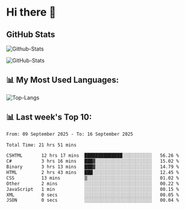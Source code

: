 # Hi there 👋

## GitHub Stats
![Github-Stats](https://github-readme-stats-sigma-five.vercel.app/api?username=ltorson&show_icons=true&theme=radical&count_private=true&show=reviews,discussions_started,discussions_answered,prs_merged,prs_merged_percentage)

![GitHub-Stats](https://github-readme-stats.vercel.app/api/wakatime?username=LeeTorson&theme=synthwave&size_weight=0.5&count_weight=0.5&title_color=36F9F6&langs_count=10&count_private=true)

## 📊 My Most Used Languages:
![Top-Langs](https://github-readme-stats-sigma-five.vercel.app/api/top-langs/?username=LTorson&layout=compact&langs_count=10)


## 📊 Last week's Top 10:
<!--START_SECTION:waka-->

```txt
From: 09 September 2025 - To: 16 September 2025

Total Time: 21 hrs 51 mins

CSHTML       12 hrs 17 mins  ██████████████░░░░░░░░░░░   56.26 %
C#           3 hrs 16 mins   ███▓░░░░░░░░░░░░░░░░░░░░░   15.02 %
Binary       3 hrs 13 mins   ███▓░░░░░░░░░░░░░░░░░░░░░   14.79 %
HTML         2 hrs 43 mins   ███░░░░░░░░░░░░░░░░░░░░░░   12.45 %
CSS          13 mins         ▒░░░░░░░░░░░░░░░░░░░░░░░░   01.02 %
Other        2 mins          ░░░░░░░░░░░░░░░░░░░░░░░░░   00.22 %
JavaScript   1 min           ░░░░░░░░░░░░░░░░░░░░░░░░░   00.15 %
XML          0 secs          ░░░░░░░░░░░░░░░░░░░░░░░░░   00.05 %
JSON         0 secs          ░░░░░░░░░░░░░░░░░░░░░░░░░   00.04 %
```

<!--END_SECTION:waka-->
